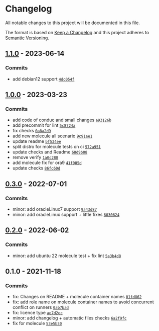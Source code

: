 # Changelog

All notable changes to this project will be documented in this file.

The format is based on [Keep a Changelog](https://keepachangelog.com/en/1.0.0/)
and this project adheres to [Semantic Versioning](https://semver.org/spec/v2.0.0.html).

## [1.1.0](https://github.com/lotusnoir/ansible-system_resolv/compare/1.0.0...1.1.0) - 2023-06-14

### Commits

- add debian12 support [`4dc054f`](https://github.com/lotusnoir/ansible-system_resolv/commit/4dc054f287f8975c58c3fcca925a04c54759e064)

## [1.0.0](https://github.com/lotusnoir/ansible-system_resolv/compare/0.3.0...1.0.0) - 2023-03-23

### Commits

- add code of conduc and small changes [`a93126b`](https://github.com/lotusnoir/ansible-system_resolv/commit/a93126b2781d81418ae3fc78959230fdb2e01b20)
- add precommit for lint [`5c8724a`](https://github.com/lotusnoir/ansible-system_resolv/commit/5c8724afcdf8db4e4ed5a8493b63fec24fedcdbb)
- fix checks [`0a8a2d9`](https://github.com/lotusnoir/ansible-system_resolv/commit/0a8a2d9ee1015b1626de613f33133ecb226ecd6c)
- add new molecule all scenario [`9c91ae1`](https://github.com/lotusnoir/ansible-system_resolv/commit/9c91ae1ad37f925c827ce74bf021eb5bcbaf35a4)
- update readme [`bf534ee`](https://github.com/lotusnoir/ansible-system_resolv/commit/bf534eee4eed04cefd0eb8cb91181ad3e5d6e8b6)
- split distro for molecule tests on ci [`572a951`](https://github.com/lotusnoir/ansible-system_resolv/commit/572a9511e5292ce85a8b3e0370cac79aeae1fa48)
- update checks and Readme [`68d9b08`](https://github.com/lotusnoir/ansible-system_resolv/commit/68d9b08878167c879dcd2dbc2ecbe2dac108b9f5)
- remove verify [`1a0c288`](https://github.com/lotusnoir/ansible-system_resolv/commit/1a0c2885a7728413a7df772ec2e2282f967a92ba)
- add molecule fix for ora9 [`41f085d`](https://github.com/lotusnoir/ansible-system_resolv/commit/41f085ddd010af1da70f5f8ef0da38bfa139a236)
- update checks [`86fc60d`](https://github.com/lotusnoir/ansible-system_resolv/commit/86fc60d0bccda645f9d66c438d5ae4633ffb12d3)

## [0.3.0](https://github.com/lotusnoir/ansible-system_resolv/compare/0.2.0...0.3.0) - 2022-07-01

### Commits

- minor: add oracleLinux7 support [`9a43d87`](https://github.com/lotusnoir/ansible-system_resolv/commit/9a43d87a20a31a8487ce00f94adb54981e52e999)
- minor: add oracleLinux support + little fixes [`6030624`](https://github.com/lotusnoir/ansible-system_resolv/commit/6030624ef6804d6218def2af1e909a0fc9c73b46)

## [0.2.0](https://github.com/lotusnoir/ansible-system_resolv/compare/0.1.0...0.2.0) - 2022-06-02

### Commits

- minor: add ubuntu 22 molecule test + fix lint [`5a3b4d8`](https://github.com/lotusnoir/ansible-system_resolv/commit/5a3b4d800cf74e2598deba2e08eb8b65331c73a2)

## 0.1.0 - 2021-11-18

### Commits

- fix: Changes on README + molecule container names [`01fd862`](https://github.com/lotusnoir/ansible-system_resolv/commit/01fd8625e5f75bd662ee3ba3854b11c13544eb60)
- fix: add role name on molecule container names to avoid concurrent conflict on runners [`0ab7bad`](https://github.com/lotusnoir/ansible-system_resolv/commit/0ab7bad141034130caac1891ae694ad9792f57b8)
- fix: licence type [`ae7d2ec`](https://github.com/lotusnoir/ansible-system_resolv/commit/ae7d2ec6cc0d57c0a83fe0843da6776f8e577206)
- minor: add changelog + automatic files checks [`6a2f9fc`](https://github.com/lotusnoir/ansible-system_resolv/commit/6a2f9fca9670257ea7346648bf62ad1f4308a092)
- fix for molecule [`53e5b30`](https://github.com/lotusnoir/ansible-system_resolv/commit/53e5b30a85a560748de9499677e3d9af64bb7e09)
